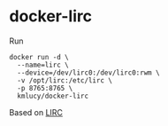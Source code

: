 # docker-lirc

Run
```
docker run -d \
  --name=lirc \
  --device=/dev/lirc0:/dev/lirc0:rwm \
  -v /opt/lirc:/etc/lirc \
  -p 8765:8765 \
  kmlucy/docker-lirc
```

Based on [LIRC](http://www.lirc.org/)
